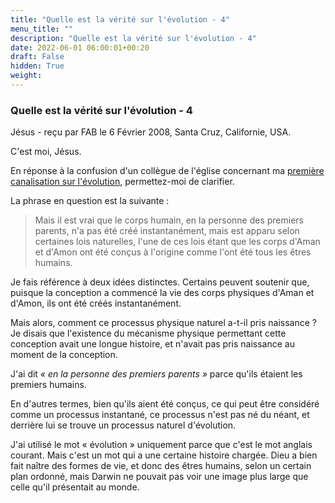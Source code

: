 ```yaml
---
title: "Quelle est la vérité sur l'évolution - 4"
menu_title: ""
description: "Quelle est la vérité sur l'évolution - 4"
date: 2022-06-01 06:00:01+00:20
draft: False
hidden: True
weight:
---
```

### Quelle est la vérité sur l'évolution - 4

Jésus - reçu par FAB le 6 Février 2008, Santa Cruz, Californie, USA.

C'est moi, Jésus.

En réponse à la confusion d'un collègue de l'église concernant ma [première canalisation sur l'évolution](/fr-contemporary-messages/fr-contemporary-messages-by-date-order/fr-contemporary-messages-2008/fr-2008-2-5-1-fab-jesus/), permettez-moi de clarifier.

La phrase en question est la suivante :

> Mais il est vrai que le corps humain, en la personne des premiers parents, n'a pas été créé instantanément, mais est apparu selon certaines lois naturelles, l'une de ces lois étant que les corps d'Aman et d'Amon ont été conçus à l'origine comme l'ont été tous les êtres humains.

Je fais référence à deux idées distinctes. Certains peuvent soutenir que, puisque la conception a commencé la vie des corps physiques d'Aman et d'Amon, ils ont été créés instantanément.

Mais alors, comment ce processus physique naturel a-t-il pris naissance ? Je disais que l'existence du mécanisme physique permettant cette conception avait une longue histoire, et n'avait pas pris naissance au moment de la conception.

J'ai dit *« en la personne des premiers parents »* parce qu'ils étaient les premiers humains.

En d'autres termes, bien qu'ils aient été conçus, ce qui peut être considéré comme un processus instantané, ce processus n'est pas né du néant, et derrière lui se trouve un processus naturel d'évolution.

J'ai utilisé le mot « évolution » uniquement parce que c'est le mot anglais courant. Mais c'est un mot qui a une certaine histoire chargée. Dieu a bien fait naître des formes de vie, et donc des êtres humains, selon un certain plan ordonné, mais Darwin ne pouvait pas voir une image plus large que celle qu'il présentait au monde.
